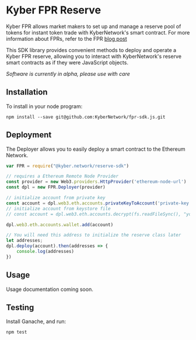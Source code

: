 # Kyber FPR Reserve

Kyber FPR allows market makers to set up and manage a reserve pool of tokens for instant token trade with KyberNetwork's smart contract. For more information about FPRs, refer to the FPR [blog post](https://blog.kyber.network/kyber-fed-price-reserve-fpr-on-chain-market-making-for-professionals-7fea29ceac6c)

This SDK library provides convenient methods to deploy and operate a Kyber FPR reserve, allowing you to interact with KyberNetwork's reserve smart contracts as if they were JavaScript objects. 

*Software is currently in alpha, please use with care*

## Installation

To install in your node program:

`npm install --save git@github.com:KyberNetwork/fpr-sdk.js.git`

## Deployment 

The Deployer allows you to easily deploy a smart contract to the Ethereum Network. 

```js
var FPR = require("@kyber.network/reserve-sdk")

// requires a Ethereum Remote Node Provider 
const provider = new Web3.providers.HttpProvider('ethereum-node-url')
const dpl = new FPR.Deployer(provider)

// initialize account from private key
const account = dpl.web3.eth.accounts.privateKeyToAccount('private-key')
// initialize account from keystore file
// const account = dpl.web3.eth.accounts.decrypt(fs.readFileSync(), "your-keystore-passphrase");

dpl.web3.eth.accounts.wallet.add(account)

// You will need this address to initialize the reserve class later
let addresses;
dpl.deploy(account).then(addresses => {
    console.log(addresses) 
})
```

## Usage 

Usage documentation coming soon.

## Testing

Install Ganache, and run:

`npm test`